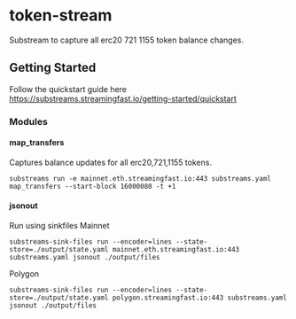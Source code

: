 # token-stream

Substream to capture all erc20 721 1155 token balance changes.

## Getting Started

Follow the quickstart guide here https://substreams.streamingfast.io/getting-started/quickstart

### Modules

#### map_transfers

Captures balance updates for all erc20,721,1155 tokens.

```
substreams run -e mainnet.eth.streamingfast.io:443 substreams.yaml map_transfers --start-block 16000080 -t +1
```

#### jsonout

Run using sinkfiles
Mainnet

```
substreams-sink-files run --encoder=lines --state-store=./output/state.yaml mainnet.eth.streamingfast.io:443 substreams.yaml jsonout ./output/files
```

Polygon

```
substreams-sink-files run --encoder=lines --state-store=./output/state.yaml polygon.streamingfast.io:443 substreams.yaml jsonout ./output/files
```

